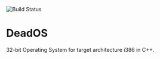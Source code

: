 ![Build Status](https://github.com/dead-tech/DeadOS/actions/workflows/build.yml/badge.svg)

# DeadOS

32-bit Operating System for target architecture i386 in C++.

